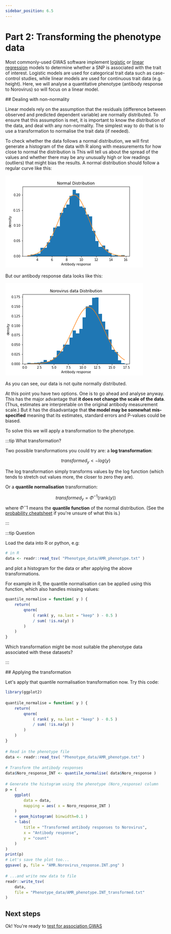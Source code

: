 ```yaml
---
sidebar_position: 6.5
---
```


# Part 2: Transforming the phenotype data

Most commonly-used GWAS software implement
[logistic](../../statistical_modelling/regression_modelling/logistic_regression_1.md) or [linear
regression](../../statistical_modelling/regression_modelling/linear_regression_1.md) models to determine whether a SNP
is associated with the trait of interest.  Logistic models are used for categorical trait data such as case-control
studies, while linear models are used for continuous trait data (e.g. height).  Here, we will analyse a quantitative
phenotype (antibody response to Norovirus) so will focus on a linear model.

## Dealing with non-normality

Linear models rely on the assumption that the residuals (difference between observed and predicted dependent variable)
are normally distributed. To ensure that this assumption is met, it is important to know the distribution of the data,
and deal with any non-normality.  The simplest way to do that is to use a transformation to normalise the trait
data (if needed).  

To check whether the data follows a normal distribution, we will first generate a histogram of the data with R along
with measurements for how close to normal the distribution is This will tell us about the spread of the values and whether there may be any
unusually high or low readings (outliers) that might bias the results. A normal distribution should follow a regular
curve like this:

![img](images/normal_distribution.png)

But our antibody response data looks like this:

![img](images/antibody_response_distribution.png)

As you can see, our data is not quite normally distributed.

At this point you have two options.  One is to go ahead and analyse anyway.  This has the major advantage that **it does not change the scale of the data**. (Thus, estimates are interpretable on the original antibody measurement scale.)  But it has the disadvantage that **the model may be somewhat mis-specified** meaning that its estimates, standard errors and P-values could be biased.

To solve this we will apply a transformation to the phenotype.

:::tip What transformation?

Two possible transformations you could try are: a **log transformation**:

$$
transformed_y <- log(y)
$$

The log transformation simply transforms values by the log function (which tends to stretch out values more, the closer
to zero they are).

Or a **quantile normalisation** transformation:

$$
transformed_y = \Phi^{-1} \left( \text{rank}(y) )
$$
where $\Phi^-1$ means the **quantile function** of the normal distribution.  (See the [probability cheatsheet](../../statistical_modelling/probability_cheatsheet.md) if you're unsure of what this is.)

:::

:::tip Question

Load the data into R or python, e.g:
```r
# in R
data <- readr::read_tsv( "Phenotype_data/AMR_phenotype.txt" )
```

and plot a histogram for the data or after applying the above transformations. 

For example in R, the quantile normalisation can be applied using this function, which also handles missing values:

```r
quantile_normalise = function( y ) {
	return(
		qnorm(
			( rank( y, na.last = "keep" ) - 0.5 )
			/ sum( !is.na(y) )
		)
	)
}
```

Which transformation might be most suitable the phenotype data associated with these datasets?

:::

## Applying the transformation

Let's apply that quantile normalisation transformation now. Try this code:

```r
library(ggplot2)

quantile_normalise = function( y ) {
	return(
		qnorm(
			( rank( y, na.last = "keep" ) - 0.5 )
			/ sum( !is.na(y) )
		)
	)
}

# Read in the phenotype file 
data <- readr::read_tsv( "Phenotype_data/AMR_phenotype.txt" )

# Transform the antibody responses
data$Noro_response_INT <- quantile_normalise( data$Noro_response )

# Generate the histogram using the phenotype (Noro_response) column
p = (
	ggplot(
		data = data,
		mapping = aes( x = Noro_response_INT )
	)
	+ geom_histogram( binwidth=0.1 )
	+ labs(
		title = "Transformed antibody responses to Norovirus",
		x = "Antibody response",
		y = "count"
	)
)
print(p)
# Let's save the plot too...
ggsave( p, file = "AMR.Norovirus_response.INT.png" )

# ...and write new data to file
readr::write_tsv(
	data,
	file = "Phenotype_data/AMR_phenotype.INT_transformed.txt"
)

```

## Next steps

Ok!  You're ready to [test for association GWAS](./testing_for_association.md)